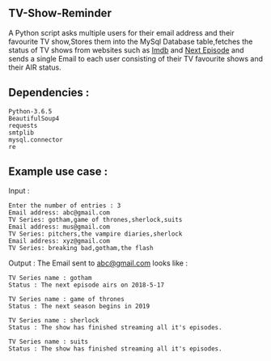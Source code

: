 ## TV-Show-Reminder
A Python script asks multiple users for their email address and their favourite TV show,Stores them into the MySql Database table,fetches the status of TV shows from websites such as [Imdb](https://www.imdb.com) and [Next Episode](https://www.next-episode.net) and sends a single Email to each user consisting of their TV favourite shows and their AIR status.
## Dependencies :
```
Python-3.6.5
BeautifulSoup4 
requests
smtplib
mysql.connector
re
```
## Example use case :
Input :
```
Enter the number of entries : 3
Email address: abc@gmail.com
TV Series: gotham,game of thrones,sherlock,suits
Email address: mus@gmail.com
TV Series: pitchers,the vampire diaries,sherlock
Email address: xyz@gmail.com
TV Series: breaking bad,gotham,the flash
```
Output :
The Email sent to abc@gmail.com looks like :
```
TV Series name : gotham
Status : The next episode airs on 2018-5-17

TV Series name : game of thrones
Status : The next season begins in 2019

TV Series name : sherlock
Status : The show has finished streaming all it's episodes. 

TV Series name : suits
Status : The show has finished streaming all it's episodes. 
```
